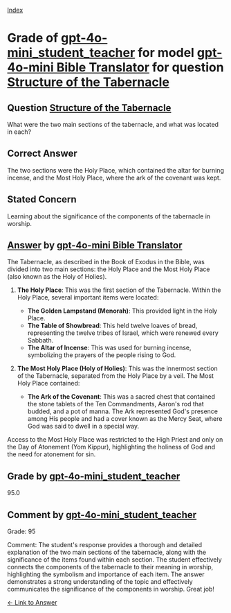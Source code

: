 
[Index](../../../../index.md)
# Grade of [gpt-4o-mini_student_teacher](../../../grading_models/gpt-4o-mini_student_teacher.md) for model [gpt-4o-mini Bible Translator](../../../answering_models/gpt-4o-mini_Bible_Translator.md) for question [Structure of the Tabernacle](../../../questions/Structure_of_the_Tabernacle.md)

## Question [Structure of the Tabernacle](../../../questions/Structure_of_the_Tabernacle.md)
What were the two main sections of the tabernacle, and what was located in each?

## Correct Answer
The two sections were the Holy Place, which contained the altar for burning incense, and the Most Holy Place, where the ark of the covenant was kept.

## Stated Concern
Learning about the significance of the components of the tabernacle in worship.

## [Answer](../Structure_of_the_Tabernacle.md) by [gpt-4o-mini Bible Translator](../../../answering_models/gpt-4o-mini_Bible_Translator.md)
The Tabernacle, as described in the Book of Exodus in the Bible, was divided into two main sections: the Holy Place and the Most Holy Place (also known as the Holy of Holies).

1. **The Holy Place**: This was the first section of the Tabernacle. Within the Holy Place, several important items were located:
   - **The Golden Lampstand (Menorah)**: This provided light in the Holy Place.
   - **The Table of Showbread**: This held twelve loaves of bread, representing the twelve tribes of Israel, which were renewed every Sabbath.
   - **The Altar of Incense**: This was used for burning incense, symbolizing the prayers of the people rising to God.

2. **The Most Holy Place (Holy of Holies)**: This was the innermost section of the Tabernacle, separated from the Holy Place by a veil. The Most Holy Place contained:
   - **The Ark of the Covenant**: This was a sacred chest that contained the stone tablets of the Ten Commandments, Aaron's rod that budded, and a pot of manna. The Ark represented God's presence among His people and had a cover known as the Mercy Seat, where God was said to dwell in a special way.

Access to the Most Holy Place was restricted to the High Priest and only on the Day of Atonement (Yom Kippur), highlighting the holiness of God and the need for atonement for sin.

## Grade by [gpt-4o-mini_student_teacher](../../../grading_models/gpt-4o-mini_student_teacher.md)
95.0

## Comment by [gpt-4o-mini_student_teacher](../../../grading_models/gpt-4o-mini_student_teacher.md)
Grade: 95

Comment: The student's response provides a thorough and detailed explanation of the two main sections of the tabernacle, along with the significance of the items found within each section. The student effectively connects the components of the tabernacle to their meaning in worship, highlighting the symbolism and importance of each item. The answer demonstrates a strong understanding of the topic and effectively communicates the significance of the components in worship. Great job!

[&lt;- Link to Answer](../Structure_of_the_Tabernacle.md)
